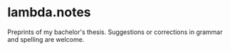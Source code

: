 # lambda.notes
Preprints of my bachelor's thesis. Suggestions or corrections in grammar and spelling are welcome.
